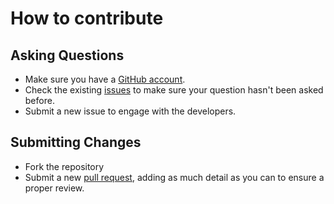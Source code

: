 # How to contribute

## Asking Questions
* Make sure you have a [GitHub account](https://github.com).
* Check the existing [issues](https://github.com/robertcoltheart/Stash/issues) to make sure your question hasn't been asked before.
* Submit a new issue to engage with the developers.

## Submitting Changes
* Fork the repository
* Submit a new [pull request](https://github.com/robertcoltheart/Stash/pulls), adding as much detail as you can to ensure a proper review.
